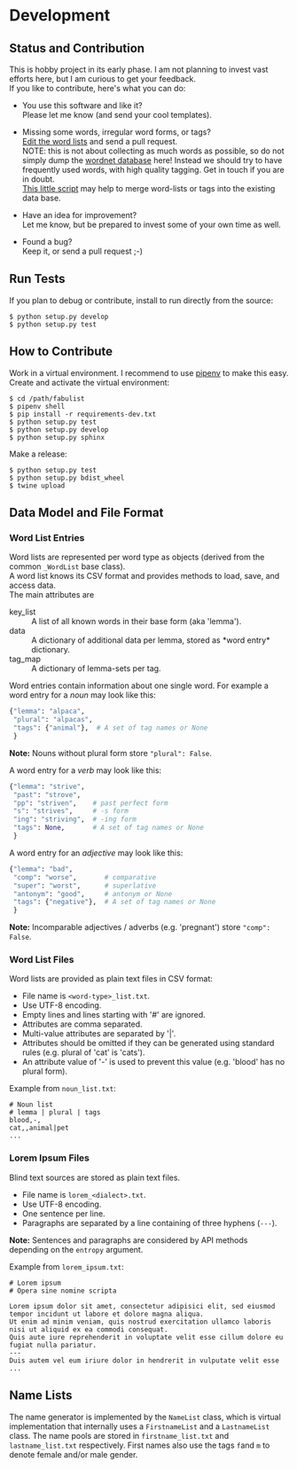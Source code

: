 # Development

## Status and Contribution

This is hobby project in its early phase. I am not planning to invest vast efforts here, but
I am curious to get your feedback.<br>
If you like to contribute, here's what you can do:

- You use this software and like it?<br>
  Please let me know (and send your cool templates).

- Missing some words, irregular word forms, or tags?<br>
  [Edit the word lists](https://github.com/mar10/fabulist/tree/main/fabulist/data)
  and send a pull request.<br>
  NOTE: this is not about collecting as much words as possible, so do not simply dump the
  [wordnet database](http://wordnet.princeton.edu) here!
  Instead we should try to have frequently used words, with high quality tagging. Get in touch if
  you are in doubt.<br>
  [This little script](https://github.com/mar10/fabulist/blob/main/tests/list_importer.py)
  may help to merge word-lists or tags into the existing data base.

- Have an idea for improvement?<br>
  Let me know, but be prepared to invest some of your own time as well.

- Found a bug?<br>
  Keep it, or send a pull request ;-)


## Run Tests

If you plan to debug or contribute, install to run directly from the source:

	$ python setup.py develop
	$ python setup.py test


## How to Contribute

Work in a virtual environment. I recommend to use [pipenv](https://github.com/kennethreitz/pipenv)
to make this easy.
Create and activate the virtual environment:
```
$ cd /path/fabulist
$ pipenv shell
$ pip install -r requirements-dev.txt
$ python setup.py test
$ python setup.py develop
$ python setup.py sphinx
```

Make a release:
```
$ python setup.py test
$ python setup.py bdist_wheel
$ twine upload
```


## Data Model and File Format

### Word List Entries

Word lists are represented per word type as objects (derived from the common `_WordList` base class).<br>
A word list knows its CSV format and provides methods to load, save, and access data.<br>
The main attributes are

<dl>
  <dt>key_list</dt>
  <dd>A list of all known words in their base form (aka 'lemma').</dd>
  <dt>data</dt>
  <dd>A dictionary of additional data per lemma, stored as *word entry* dictionary.</dd>
  <dt>tag_map</dt>
  <dd>A dictionary of lemma-sets per tag.</dd>
</dl>

Word entries contain information about one single word. For example a word entry for a *noun* may look like this:
```py
{"lemma": "alpaca",
 "plural": "alpacas",
 "tags": {"animal"},  # A set of tag names or None
 }
```
**Note:** Nouns without plural form store `"plural": False`.

A word entry for a *verb* may look like this:
```py
{"lemma": "strive",
 "past": "strove",
 "pp": "striven",    # past perfect form
 "s": "strives",     # -s form
 "ing": "striving",  # -ing form
 "tags": None,       # A set of tag names or None
 }
```

A word entry for an *adjective* may look like this:
```py
{"lemma": "bad",
 "comp": "worse",       # comparative
 "super": "worst",      # superlative
 "antonym": "good",     # antonym or None
 "tags": {"negative"},  # A set of tag names or None
 }
```
**Note:** Incomparable adjectives / adverbs (e.g. 'pregnant') store `"comp": False`.


### Word List Files

Word lists are provided as plain text files in CSV format:

  - File name is `<word-type>_list.txt`.
  - Use UTF-8 encoding.
  - Empty lines and lines starting with '#' are ignored.
  - Attributes are comma separated.
  - Multi-value attributes are separated by '|'.
  - Attributes should be omitted if they can be generated using standard rules (e.g. plural of 'cat' is 'cats').
  - An attribute value of '-' is used to prevent this value (e.g. 'blood' has no plural form).

Example from `noun_list.txt`:
```
# Noun list
# lemma | plural | tags
blood,-,
cat,,animal|pet
...
```

### Lorem Ipsum Files

Blind text sources are stored as plain text files.

- File name is `lorem_<dialect>.txt`.
- Use UTF-8 encoding.
- One sentence per line.
- Paragraphs are separated by a line containing of three hyphens (`---`).

**Note:** Sentences and paragraphs are considered by API methods depending on the `entropy` argument.

Example from `lorem_ipsum.txt`:
```
# Lorem ipsum
# Opera sine nomine scripta

Lorem ipsum dolor sit amet, consectetur adipisici elit, sed eiusmod tempor incidunt ut labore et dolore magna aliqua.
Ut enim ad minim veniam, quis nostrud exercitation ullamco laboris nisi ut aliquid ex ea commodi consequat.
Quis aute iure reprehenderit in voluptate velit esse cillum dolore eu fugiat nulla pariatur.
---
Duis autem vel eum iriure dolor in hendrerit in vulputate velit esse
...
```

## Name Lists

The name generator is implemented by the `NameList` class, which is virtual implementation that internally uses a `FirstnameList` and a `LastnameList` class.
The name pools are stored in `firstname_list.txt` and `lastname_list.txt` respectively. First names also use the tags `f`and `m` to denote female and/or male gender.
